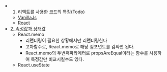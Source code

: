 - 1. 리액트를 사용한 코드의 특징(Todo)
  - [VanillaJs](./vanilla-js-Todo)
  - [React](./react-todo)
- [2. 속성값과 상태값](./live)
  - React.memo
    - 리랜더링이 필요한 상황에서만 리랜더링한다
    - 고차함수로, React.memo로 해당 컴포넌트를 감싸면 된다.
    - React.memo의 두번째파라메터로 propsAreEqual이라는 함수를 사용하여 특정값만 비교시킬수도 있다.
  - React.useState